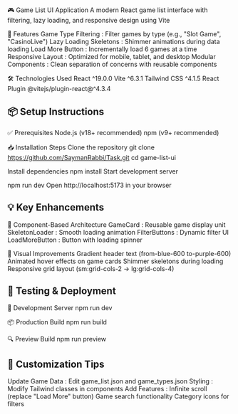 🎮 Game List UI Application
A modern React game list interface with filtering, lazy loading, and responsive design using Vite

🧩 Features
Game Type Filtering : Filter games by type (e.g., "Slot Game", "CasinoLive")
Lazy Loading Skeletons : Shimmer animations during data loading
Load More Button : Incrementally load 6 games at a time
Responsive Layout : Optimized for mobile, tablet, and desktop
Modular Components : Clean separation of concerns with reusable components

🛠 Technologies Used
React
^19.0.0
Vite
^6.3.1
Tailwind CSS
^4.1.5
React Plugin
@vitejs/plugin-react@^4.3.4

## 📦 Setup Instructions
✅ Prerequisites
Node.js (v18+ recommended)
npm (v9+ recommended)

📥 Installation Steps
Clone the repository
git clone https://github.com/SaymanRabbi/Task.git
cd game-list-ui

Install dependencies
npm install
Start development server

npm run dev
Open http://localhost:5173 in your browser

## 💡 Key Enhancements
🧱 Component-Based Architecture
GameCard : Reusable game display unit
SkeletonLoader : Smooth loading animation
FilterButtons : Dynamic filter UI
LoadMoreButton : Button with loading spinner

🎨 Visual Improvements
Gradient header text (from-blue-600 to-purple-600)
Animated hover effects on game cards
Shimmer skeletons during loading
Responsive grid layout (sm:grid-cols-2 → lg:grid-cols-4)

## 🧪 Testing & Deployment

🔬 Development Server
npm run dev

📦 Production Build
npm run build

🔍 Preview Build
npm run preview

## 📝 Customization Tips
Update Game Data : Edit game_list.json and game_types.json
Styling : Modify Tailwind classes in components
Add Features :
Infinite scroll (replace "Load More" button)
Game search functionality
Category icons for filters